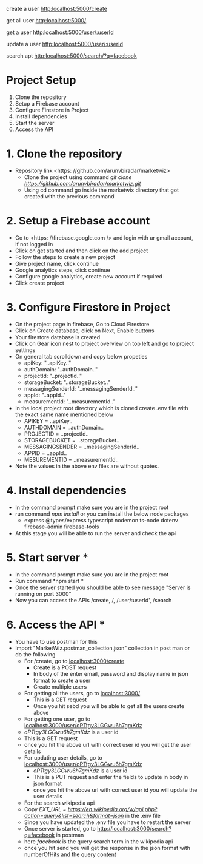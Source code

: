 <p>create a user <a href="http:localhost:5000/create">http:localhost:5000/create</a></p>
<p>get all user <a href="http:localhost:5000/">http:localhost:5000/</a></p>
<p>get a user <a href="http:localhost:5000/user/:userId">http:localhost:5000/user/:userId</a></p>
<p>update a user <a href="http:localhost:5000/user/:userId">http:localhost:5000/user/:userId</a></p>
<p>search apt <a href="http:localhost:5000/search/?q=facebook">http:localhost:5000/search/?q=facebook</a></p>

# Project Setup #
1. Clone the repository
2. Setup a Firebase account
3. Configure Firestore in Project
4. Install dependencies
5. Start the server
6. Access the API

# 1. Clone the repository #
- Repository link <https: //github.com/arunvbiradar/marketwiz>
  - Clone the project using command *git clone https://github.com/arunvbiradar/marketwiz.git*
  - Using cd command go inside the marketwix directory that got created with the previous command

# 2. Setup a Firebase account #
- Go to
<https: //firebase.google.com /> and login with ur gmail account, if not logged in
- Click on get started and then click on the add project
- Follow the steps to create a new project
- Give project name, click continue
- Google analytics steps, click continue
- Configure google analytics, create new account if required
- Click create project

# 3. Configure Firestore in Project #
- On the project page in firebase, Go to Cloud Firestore
- Click on Create database, click on Next, Enable buttons
- Your firestore database is created
- Click on Gear icon nest to project overview on top left and go to project settings
- On general tab scrolldown and copy below propeties
  - apiKey: "..apiKey.."
  - authDomain: "..authDomain.."
  - projectId: "..projectId.."
  - storageBucket: "..storageBucket.."
  - messagingSenderId: "..messagingSenderId.."
  - appId: "..appId.."
  - measurementId: "..measurementId.."
- In the local project root directory which is cloned create .env file with the exact same name mentioned below
  - APIKEY = ..apiKey..
  - AUTHDOMAIN = ..authDomain..
  - PROJECTID = ..projectId..
  - STORAGEBUCKET = ..storageBucket..
  - MESSAGINGSENDER = ..messagingSenderId..
  - APPID = ..appId..
  - MESUREMENTID = ..measurementId..
- Note the values in the above env files are without quotes.

# 4. Install dependencies #
- In the command prompt make sure you are in the project root
- run command *npm install* or you can install the below node packages
  - express @types/express typescript nodemon ts-node dotenv firebase-admin firebase-tools
- At this stage you will be able to run the server and check the api

# 5. Start server *
- In the command prompt make sure you are in the project root
- Run command *npm start *
- Once the server started you should be able to see message "Server is running on port 3000"
- Now you can access the APIs /create, /, /user/:userId', /search

# 6. Access the API *
- You have to use postman for this
- Import "MarketWiz.postman_collection.json" collection in post man or do the following
  - For /create, go to <localhost:3000/create>
    - Create is a POST request
    - In body of the enter email, password and display name in json format to create a user
    - Create multiple users
  - For getting all the users, go to <localhost:3000/>
    - This is a GET request
    - Once you hit sebd you will be able to get all the users create above
  - For getting one user, go to <localhost:3000/user/oPTtgy3LGGwu6h7gmKdz>
   - *oPTtgy3LGGwu6h7gmKdz* is a user id
   - This is a GET request
   - once you hit the above url with correct user id you will get the user details
  - For updating user details, go to <localhost:3000/user/oPTtgy3LGGwu6h7gmKdz>
    - *oPTtgy3LGGwu6h7gmKdz* is a user id
    - This is a PUT request and enter the fields to update in body in json format
    - once you hit the above url with correct user id you will update the user details
  - For the search wikipedia api
   - Copy *EXT_URL = https://en.wikipedia.org/w/api.php?action=query&list=search&format=json* in the .env file
   - Since you have updated the .env file you have to restart the server
   - Once server is started, go to <http://localhost:3000/search?q=facebook> in postman
   - here *facebook* is the query search term in the wikipedia api
   - once you hit send you will get the response in the json format with numberOfHits and the query content